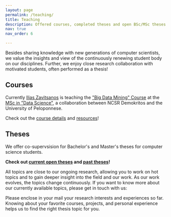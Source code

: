 ```yaml
---
layout: page
permalink: /teaching/
title: Teaching
description: Offered courses, completed theses and open BSc/MSc theses.
nav: true
nav_order: 6

---
```


Besides sharing knowledge with new generations of computer scientists,
we value the insights and view of the continuously renewing student body on our disciplines.
Further, we enjoy close research collaboration with motivated students,
often performed as a thesis!

<!-- We invite you to join our [courses](#courses),
to write a [thesis](#theses) with us or to [join us as a PhD student]({{ '/open-positions' | relative_url }}). -->

## Courses

Currently [Ilias Zavitsanos](https:dice-iit.github.io/members/zavistanos) is teaching the ["Big Data Mining" Course](https://msc-data-science.iit.demokritos.gr/en/classes/big-data-mining) at the [MSc in "Data Science"](https://msc-data-science.iit.demokritos.gr/en), a collaboration between NCSR Demokritos and the University of Peloponnese.

Check out the [course details](https://msc-data-science.iit.demokritos.gr/en/classes/big-data-mining) and [resources](https://github.com/izavits/msc_datascience)! 

## Theses

We offer co-supervsision for Bachelor's and Master's theses for computer science students.

**Check out [current open theses](https://www.iit.demokritos.gr/education/subjects-msc-bsc-internships/) and [past theses](https://msc-data-science.iit.demokritos.gr/el/news/5-masters-thesis-scholarships-qualco)!**

All topics are close to our ongoing research,
allowing you to work on hot topics
and to gain deeper insight into the field and our work.
As our work evolves, the topics change continuously.
If you want to know more about our currently available topics,
please get in touch with us:



Please enclose in your mail your research interests and experiences so far.
Knowing about your favorite courses, projects, and personal experience
helps us to find the right thesis topic for you.